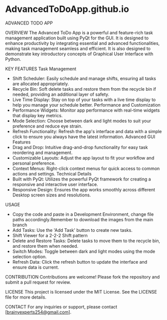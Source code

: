 # AdvancedToDoApp.github.io
ADVANCED TODO APP

OVERVIEW
The Advanced ToDo App is a powerful and feature-rich task management application built using PyQt for the GUI. 
It is designed to enhance productivity by integrating essential and advanced functionalities, making task management seamless and efficient.
It is also designed to demonstrate key introductory concepts of Graphical User Interface with Python.

KEY FEATURES
Task Management
 - Shift Scheduler: Easily schedule and manage shifts, ensuring all tasks are allocated appropriately.
 - Recycle Bin: Soft delete tasks and restore them from the recycle bin if needed, providing an additional layer of safety.
 - Live Time Display: Stay on top of your tasks with a live time display to help you manage your schedule better.
Performance and Customization
 - Performance Widgets: Monitor app performance with real-time widgets that display key metrics.
 - Mode Selection: Choose between dark and light modes to suit your preference and reduce eye strain.
 - Refresh Functionality: Refresh the app's interface and data with a simple click to ensure you always have the latest information.
Advanced GUI Features
 - Drag and Drop: Intuitive drag-and-drop functionality for easy task reordering and management.
 - Customizable Layouts: Adjust the app layout to fit your workflow and personal preference.
 - Context Menus: Right-click context menus for quick access to common actions and settings.
Technical Details
 - Built with PyQt: Utilizes the powerful PyQt framework for creating a responsive and interactive user interface.
 - Responsive Design: Ensures the app works smoothly across different Desktop screen sizes and resolutions.

USAGE
 - Copy the code and paste in a Development Environment, change file paths accordingly.Remember to download the images from the main branch
 - Add Tasks: Use the 'Add Task' button to create new tasks.
 - Shift Viewer for a 2-2-2 Shift pattern
 - Delete and Restore Tasks: Delete tasks to move them to the recycle bin, and restore them when needed.
 - Switch Modes: Toggle between dark and light modes using the mode selection option.
 - Refresh Data: Click the refresh button to update the interface and ensure data is current.
   
CONTRIBUTION
Contributions are welcome! Please fork the repository and submit a pull request for review.

LICENSE
This project is licensed under the MIT License. See the LICENSE file for more details.

CONTACT
For any inquiries or support, please contact [brainyexperts254@gmail.com].
